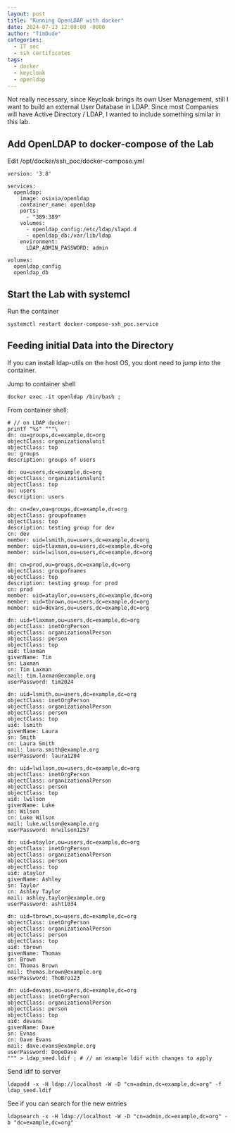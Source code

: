 ```yaml
---
layout: post
title: "Running OpenLDAP with docker"
date: 2024-07-13 12:00:00 -0000
author: "TimDude"
categories:
  - IT sec 
  - ssh certificates
tags:
  - docker
  - keycloak
  - openldap
---
```


Not really necessary, since Keycloak brings its own User Management, still I want to build an external User Database in LDAP.
Since most Companies will have Active Directory / LDAP, I wanted to include something similar in this lab.

## Add OpenLDAP to docker-compose of the Lab
Edit /opt/docker/ssh_poc/docker-compose.yml
~~~
version: '3.8'

services:
  openldap:
    image: osixia/openldap
    container_name: openldap
    ports:
      - "389:389"
    volumes:
      - openldap_config:/etc/ldap/slapd.d
      - openldap_db:/var/lib/ldap
    environment:
      LDAP_ADMIN_PASSWORD: admin

volumes:
  openldap_config
  openldap_db
~~~

## Start the Lab with systemcl
Run the container
~~~
systemctl restart docker-compose-ssh_poc.service
~~~

## Feeding initial Data into the Directory

If you can install ldap-utils on the host OS, you dont need to jump into the container.

Jump to container shell
~~~
docker exec -it openldap /bin/bash ;
~~~

From container shell:
~~~
# // on LDAP docker:
printf "%s" """\
dn: ou=groups,dc=example,dc=org
objectClass: organizationalunit
objectClass: top
ou: groups
description: groups of users

dn: ou=users,dc=example,dc=org
objectClass: organizationalunit
objectClass: top
ou: users
description: users

dn: cn=dev,ou=groups,dc=example,dc=org
objectClass: groupofnames
objectClass: top
description: testing group for dev
cn: dev
member: uid=lsmith,ou=users,dc=example,dc=org
member: uid=tlaxman,ou=users,dc=example,dc=org
member: uid=lwilson,ou=users,dc=example,dc=org

dn: cn=prod,ou=groups,dc=example,dc=org
objectClass: groupofnames
objectClass: top
description: testing group for prod
cn: prod
member: uid=ataylor,ou=users,dc=example,dc=org
member: uid=tbrown,ou=users,dc=example,dc=org
member: uid=devans,ou=users,dc=example,dc=org

dn: uid=tlaxman,ou=users,dc=example,dc=org
objectClass: inetOrgPerson
objectClass: organizationalPerson
objectClass: person
objectClass: top
uid: tlaxman
givenName: Tim
sn: Laxman
cn: Tim Laxman
mail: tim.laxman@example.org
userPassword: tim2024

dn: uid=lsmith,ou=users,dc=example,dc=org
objectClass: inetOrgPerson
objectClass: organizationalPerson
objectClass: person
objectClass: top
uid: lsmith
givenName: Laura
sn: Smith
cn: Laura Smith
mail: laura.smith@example.org
userPassword: laura1204

dn: uid=lwilson,ou=users,dc=example,dc=org
objectClass: inetOrgPerson
objectClass: organizationalPerson
objectClass: person
objectClass: top
uid: lwilson
givenName: Luke
sn: Wilson
cn: Luke Wilson
mail: luke.wilson@example.org
userPassword: mrwilson1257

dn: uid=ataylor,ou=users,dc=example,dc=org
objectClass: inetOrgPerson
objectClass: organizationalPerson
objectClass: person
objectClass: top
uid: ataylor
givenName: Ashley
sn: Taylor
cn: Ashley Taylor
mail: ashley.taylor@example.org
userPassword: asht1034

dn: uid=tbrown,ou=users,dc=example,dc=org
objectClass: inetOrgPerson
objectClass: organizationalPerson
objectClass: person
objectClass: top
uid: tbrown
givenName: Thomas
sn: Brown
cn: Thomas Brown
mail: thomas.brown@example.org
userPassword: ThoBro123

dn: uid=devans,ou=users,dc=example,dc=org
objectClass: inetOrgPerson
objectClass: organizationalPerson
objectClass: person
objectClass: top
uid: devans
givenName: Dave
sn: Evnas
cn: Dave Evans
mail: dave.evans@example.org
userPassword: DopeDave
""" > ldap_seed.ldif ; # // an example ldif with changes to apply
~~~

Send ldif to server
~~~
ldapadd -x -H ldap://localhost -W -D "cn=admin,dc=example,dc=org" -f ldap_seed.ldif
~~~

See if you can search for the new entries
~~~
ldapsearch -x -H ldap://localhost -W -D "cn=admin,dc=example,dc=org" -b "dc=example,dc=org"
~~~
